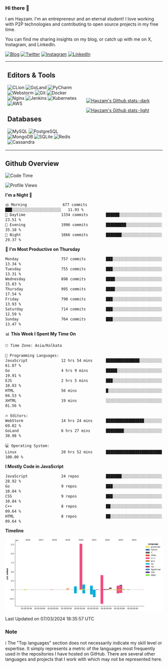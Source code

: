 ### Hi there 👋

I am Hayzam. I'm an entrepreneur and an eternal student! I love working with P2P technologies and contributing to open source projects in my free time.

You can find me sharing insights on my blog, or catch up with me on X, Instagram, and LinkedIn.

[![Blog](https://img.shields.io/badge/Blog-%2312100E.svg?&style=for-the-badge&logo=medium&logoColor=white)](https://hayzam.com)
[![Twitter](https://img.shields.io/badge/Twitter-%231DA1F2.svg?&style=for-the-badge&logo=X&logoColor=white)](https://twitter.com/hayzam_js)
[![Instagram](https://img.shields.io/badge/Instagram-%23E4405F.svg?&style=for-the-badge&logo=instagram&logoColor=white)](https://instagram.com/hayzam.ts)
[![LinkedIn](https://img.shields.io/badge/LinkedIn-%230077B5.svg?&style=for-the-badge&logo=linkedin&logoColor=white)](https://www.linkedin.com/in/hayzam-s-2b9b95139/)

<table width="100%">
<tr>
<td width="50%">

## Editors & Tools

![CLion](https://img.shields.io/badge/-CLion-000000?style=flat&logo=CLion)
![GoLand](https://img.shields.io/badge/-GoLand-000000?style=flat&logo=Goland)
![PyCharm](https://img.shields.io/badge/-PyCharm-000000?style=flat&logo=PyCharm)
![Webstorm](https://img.shields.io/badge/-WebStorm-000000?style=flat&logo=WebStorm)
![Git](https://img.shields.io/badge/-Git-000000?style=flat&logo=git)
![Docker](https://img.shields.io/badge/-Docker-000000?style=flat&logo=docker)
![Nginx](https://img.shields.io/badge/-Nginx-000000?style=flat&logo=nginx)
![Jenkins](https://img.shields.io/badge/-Jenkins-000000?style=flat&logo=jenkins)
![Kubernetes](https://img.shields.io/badge/-Kubernetes-000000?style=flat&logo=kubernetes)
![AWS](https://img.shields.io/badge/-AWS-000000?style=flat&logo=amazon-aws)

## Databases

![MySQL](https://img.shields.io/badge/-MySQL-000000?style=flat&logo=mysql)
![PostgreSQL](https://img.shields.io/badge/-PostgreSQL-000000?style=flat&logo=postgresql)
![MongoDB](https://img.shields.io/badge/-MongoDB-000000?style=flat&logo=mongodb)
![SQLite](https://img.shields.io/badge/-SQLite-000000?style=flat&logo=sqlite)
![Redis](https://img.shields.io/badge/-Redis-000000?style=flat&logo=redis)
![Cassandra](https://img.shields.io/badge/-Cassandra-000000?style=flat&logo=apache-cassandra)
</div>

<td width="50%">
 
[![Hayzam's Github stats-dark](https://github-readme-stats.vercel.app/api?username=hayzamjs&show_icons=true&theme=dark#gh-dark-mode-only)](https://github.com/anuraghazra/github-readme-stats#gh-dark-mode-only)
 
[![Hayzam's Github stats-light](https://github-readme-stats.vercel.app/api?username=hayzamjs&show_icons=true&theme=default#gh-light-mode-only)](https://github.com/anuraghazra/github-readme-stats#gh-light-mode-only)

</td>
</tr>
</table>
 
## Github Overview


<!--START_SECTION:waka-->
![Code Time](http://img.shields.io/badge/Code%20Time-640%20hrs%2033%20mins-blue)

![Profile Views](http://img.shields.io/badge/Profile%20Views-0-blue)

**I'm a Night 🦉** 

```text
🌞 Morning                677 commits         ███░░░░░░░░░░░░░░░░░░░░░░   11.93 % 
🌆 Daytime                1334 commits        ██████░░░░░░░░░░░░░░░░░░░   23.51 % 
🌃 Evening                1996 commits        █████████░░░░░░░░░░░░░░░░   35.18 % 
🌙 Night                  1666 commits        ███████░░░░░░░░░░░░░░░░░░   29.37 % 
```
📅 **I'm Most Productive on Thursday** 

```text
Monday                   757 commits         ███░░░░░░░░░░░░░░░░░░░░░░   13.34 % 
Tuesday                  755 commits         ███░░░░░░░░░░░░░░░░░░░░░░   13.31 % 
Wednesday                898 commits         ████░░░░░░░░░░░░░░░░░░░░░   15.83 % 
Thursday                 995 commits         ████░░░░░░░░░░░░░░░░░░░░░   17.54 % 
Friday                   790 commits         ███░░░░░░░░░░░░░░░░░░░░░░   13.93 % 
Saturday                 714 commits         ███░░░░░░░░░░░░░░░░░░░░░░   12.59 % 
Sunday                   764 commits         ███░░░░░░░░░░░░░░░░░░░░░░   13.47 % 
```


📊 **This Week I Spent My Time On** 

```text
🕑︎ Time Zone: Asia/Kolkata

💬 Programming Languages: 
JavaScript               12 hrs 54 mins      ███████████████░░░░░░░░░░   61.87 % 
Go                       4 hrs 9 mins        █████░░░░░░░░░░░░░░░░░░░░   19.91 % 
EJS                      2 hrs 5 mins        ███░░░░░░░░░░░░░░░░░░░░░░   10.03 % 
HTML                     56 mins             █░░░░░░░░░░░░░░░░░░░░░░░░   04.53 % 
XHTML                    19 mins             ░░░░░░░░░░░░░░░░░░░░░░░░░   01.56 % 

🔥 Editors: 
WebStorm                 14 hrs 24 mins      █████████████████░░░░░░░░   69.02 % 
GoLand                   6 hrs 27 mins       ████████░░░░░░░░░░░░░░░░░   30.98 % 

💻 Operating System: 
Linux                    20 hrs 52 mins      █████████████████████████   100.00 % 
```

**I Mostly Code in JavaScript** 

```text
JavaScript               24 repos            ███████░░░░░░░░░░░░░░░░░░   28.92 % 
Go                       9 repos             ███░░░░░░░░░░░░░░░░░░░░░░   10.84 % 
CSS                      9 repos             ███░░░░░░░░░░░░░░░░░░░░░░   10.84 % 
C++                      8 repos             ██░░░░░░░░░░░░░░░░░░░░░░░   09.64 % 
HTML                     8 repos             ██░░░░░░░░░░░░░░░░░░░░░░░   09.64 % 
```



**Timeline**

![Lines of Code chart](https://raw.githubusercontent.com/hayzamjs/hayzamjs/main/assets/bar_graph.png)


 Last Updated on 07/03/2024 18:35:57 UTC
<!--END_SECTION:waka-->


### Note 

:information_source: The "Top languages" section does not necessarily indicate my skill level or expertise. It simply represents a metric of the languages most frequently used in the repositories I have hosted on GitHub. There are several other languages and projects that I work with which may not be represented here. 

